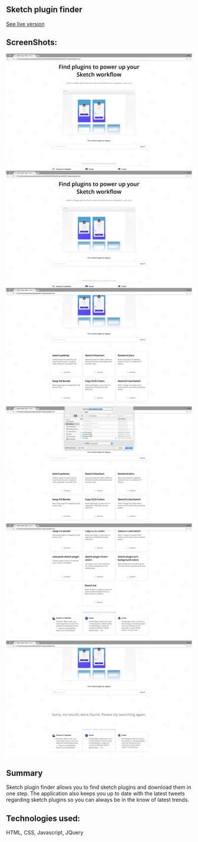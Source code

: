 ## Sketch plugin finder

[See live version](https://jessicaerazo.github.io/Sketch-plugin-finder/)

## ScreenShots:
[![Watch the video](/css/images/screenshots/screenshot-1.png)](https://youtu.be/GLaP2eM4kj8)
![alt text](/css/images/screenshots/screenshot-1.png)
![alt text](/css/images/screenshots/screenshot-2.png)
![alt text](/css/images/screenshots/screenshot-3.png)
![alt text](/css/images/screenshots/screenshot-4.png)
![alt text](/css/images/screenshots/screenshot-5.png)




## Summary

Sketch plugin finder allows you to find sketch plugins and download them in one step. The application also keeps you up to date with the latest tweets regarding sketch plugins so you can always be in the know of latest trends.

## Technologies used:

HTML, CSS, Javascript, JQuery
